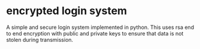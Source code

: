 # encrypted login system
 A simple and secure login system implemented in python. This uses rsa end to end encryption with public and private keys to ensure that data is not stolen during transmission.
